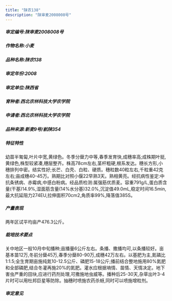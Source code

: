```yaml
---
title: "陕农138"
description: "陕审麦2008008号"
---
```

##### 审定编号:陕审麦2008008号

##### 作物名称:小麦

##### 品种名称:陕农138

##### 审定年份:2008

##### 审定单位:陕西省

##### 育种者:西北农林科技大学农学院

##### 申请者:西北农林科技大学农学院

##### 品种来源:新麦9号/航陕354

##### 特征特性
幼苗半匍匐,叶片中宽,黄绿色。冬季分蘖力中等,春季发育快,成穗率高;成株期叶挺,黄绿色,株型较紧凑,穗层整齐。株高78cm左右,茎杆粗硬,根系发达。穗长方形,小穗排列中密。结实性好;长芒、白壳、白粒、硬质。穗粒数40粒左右,千粒重42克左右;亩成穗40-45万。熟期比对照小偃22早熟3天。熟相黄亮。经抗病性鉴定:中抗条锈病、赤霉病,中感白粉病。经品质检测:属强筋优质麦。容重791g/L,蛋白质含量(干基)14.9%,湿面筋含量(14%水分基)32.0%,沉淀值49.0mL,稳定时间16.5min,最大抗延阻力274EU,拉伸面积70cm2,角质率99%,降落值385S。

##### 产量表现
两年区试平均亩产476.3公斤。

##### 栽培技术要点
关中地区一般10月中旬播种;亩播量6公斤左右。条播、撒播均可,以条播较好。亩基本苗12万,冬前分蘖45万,春季分蘖80-90万,成穗42万左右。以基肥为主,氮磷比1:1.5;全生育期亩施纯氮10-12.5公斤、磷肥15-18公斤;播前结合整地施用80%氮肥和全部磷肥,结合冬灌再施20%的氮肥。灌水应根据墒情、苗情、天情决定。地下害虫严重的田块,应进行药剂处理,可撒施地虫威等。播种后25-30天,杂草出叶3-4片时可以用杜邦巨星等防除。抽穗时喷施农药杀蚜,同时可以喷施增粒剂。

##### 审定意见

